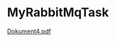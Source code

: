 # MyRabbitMqTask

[Dokument4.pdf](https://github.com/Ba348/MyRabbitMqTask/files/7192847/Dokument4.pdf)
